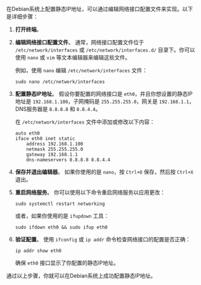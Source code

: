 在Debian系统上配置静态IP地址，可以通过编辑网络接口配置文件来实现。以下是详细步骤：

1.  **打开终端**。
    
2.  **编辑网络接口配置文件**。 通常，网络接口配置文件位于 `/etc/network/interfaces` 或 `/etc/network/interfaces.d/` 目录下。你可以使用 `nano` 或 `vim` 等文本编辑器来编辑这些文件。
    
    例如，使用 `nano` 编辑 `/etc/network/interfaces` 文件：
    
        sudo nano /etc/network/interfaces
        
    
3.  **配置静态IP地址**。 假设你要配置的网络接口是 `eth0`，并且你想设置的静态IP地址是 `192.168.1.100`，子网掩码是 `255.255.255.0`，网关是 `192.168.1.1`，DNS服务器是 `8.8.8.8` 和 `8.8.4.4`。
    
    在 `/etc/network/interfaces` 文件中添加或修改以下内容：
    
        auto eth0
        iface eth0 inet static
            address 192.168.1.100
            netmask 255.255.255.0
            gateway 192.168.1.1
            dns-nameservers 8.8.8.8 8.8.4.4
        
    
4.  **保存并退出编辑器**。 如果你使用的是 `nano`，按 `Ctrl+O` 保存，然后按 `Ctrl+X` 退出。
    
5.  **重启网络服务**。 你可以使用以下命令重启网络服务以应用更改：
    
        sudo systemctl restart networking
        
    
    或者，如果你使用的是 `ifupdown` 工具：
    
        sudo ifdown eth0 && sudo ifup eth0
        
    
6.  **验证配置**。 使用 `ifconfig` 或 `ip addr` 命令检查网络接口的配置是否正确：
    
        ip addr show eth0
        
    
    确保 `eth0` 接口显示了你配置的静态IP地址。
    

通过以上步骤，你就可以在Debian系统上成功配置静态IP地址。